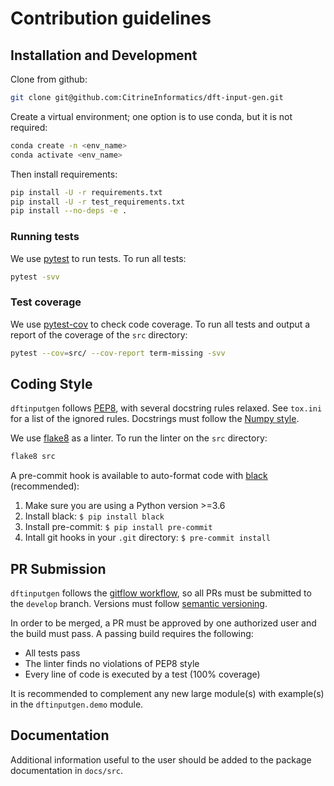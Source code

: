 # Contribution guidelines

## Installation and Development

Clone from github:
```bash
git clone git@github.com:CitrineInformatics/dft-input-gen.git
```

Create a virtual environment;
one option is to use conda, but it is not required:
```bash
conda create -n <env_name>
conda activate <env_name>
```

Then install requirements:
```bash
pip install -U -r requirements.txt
pip install -U -r test_requirements.txt
pip install --no-deps -e .
```

### Running tests
We use [pytest](https://docs.pytest.org/en/stable/contents.html) to run tests.
To run all tests:
```bash
pytest -svv
```

### Test coverage

We use [pytest-cov](https://pytest-cov.readthedocs.io/en/latest) to check
code coverage.
To run all tests and output a report of the coverage of the `src` directory:
```bash
pytest --cov=src/ --cov-report term-missing -svv
```

## Coding Style

`dftinputgen` follows [PEP8](https://www.python.org/dev/peps/pep-0008/), with
several docstring rules relaxed.
See `tox.ini` for a list of the ignored rules.
Docstrings must follow the
[Numpy style](https://numpydoc.readthedocs.io/en/latest/format.html).

We use [flake8](https://flake8.pycqa.org/en/latest/) as a linter.
To run the linter on the `src` directory:
```bash
flake8 src
```

A pre-commit hook is available to auto-format code with
[black](https://black.readthedocs.io/en/stable) (recommended):

1. Make sure you are using a Python version >=3.6
2. Install black: ``$ pip install black``
3. Install pre-commit: ``$ pip install pre-commit``
4. Intall git hooks in your ``.git`` directory: ``$ pre-commit install``


## PR Submission

`dftinputgen` follows the
[gitflow workflow](https://www.atlassian.com/git/tutorials/comparing-workflows#gitflow-workflow),
so all PRs must be submitted to the `develop` branch.
Versions must follow [semantic versioning](https://semver.org/).

In order to be merged, a PR must be approved by one authorized user and the
build must pass.
A passing build requires the following:
* All tests pass
* The linter finds no violations of PEP8 style
* Every line of code is executed by a test (100% coverage)

It is recommended to complement any new large module(s) with
example(s) in the `dftinputgen.demo` module.


## Documentation

Additional information useful to the user should be added to the package
documentation in `docs/src`.